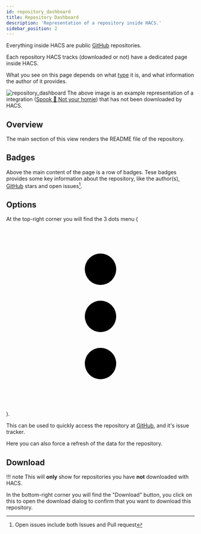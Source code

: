 ```yaml
---
id: repository_dashboard
title: Repository Dashboard
description: 'Representation of a repository inside HACS.'
sidebar_position: 2
---
```


Everything inside HACS are public [GitHub](https://github.com) repositories.

Each repository HACS tracks (downloaded or not) have a dedicated page inside HACS.

What you see on this page depends on what [type](/docs/use/type/index.md) it is, and what information the author of it provides.

![repository_dashboard](/assets/images/repository_dashboard.png)
The above image is an example representation of a integration ([Spook 👻 Not your homie](https://github.com/frenck/spook)) that has not been downloaded by HACS.

## Overview

The main section of this view renders the README file of the repository.

## Badges

Above the main content of the page is a row of badges.
Tese badges provides some key information about the repository, like the author(s), [GitHub](https://github.com) stars and open issues[^1].

## Options

At the top-right corner you will find the 3 dots menu (<svg className="inline" xmlns="http://www.w3.org/2000/svg" viewBox="0 0 24 24"><path d="M12,16A2,2 0 0,1 14,18A2,2 0 0,1 12,20A2,2 0 0,1 10,18A2,2 0 0,1 12,16M12,10A2,2 0 0,1 14,12A2,2 0 0,1 12,14A2,2 0 0,1 10,12A2,2 0 0,1 12,10M12,4A2,2 0 0,1 14,6A2,2 0 0,1 12,8A2,2 0 0,1 10,6A2,2 0 0,1 12,4Z" /></svg>).

This can be used to quickly access the repository at [GitHub](https://github.com), and it's issue tracker.

Here you can also force a refresh of the data for the repository.

## Download

!!! note
    This will **only** show for repositories you have **not** downloaded with HACS.


In the bottom-right corner you will find the "Download" button, you click on this to open the download dialog to confirm that you want to download this repository.

[^1]: Open issues include both Issues and Pull request
